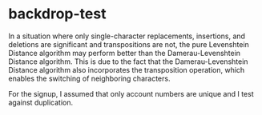 # backdrop-test

In a situation where only single-character replacements, insertions, and deletions are significant and transpositions are not, the pure Levenshtein Distance algorithm may perform better than the Damerau-Levenshtein Distance algorithm. This is due to the fact that the Damerau-Levenshtein Distance algorithm also incorporates the transposition operation, which enables the switching of neighboring characters.

For the signup, I assumed that only account numbers are unique and I test against duplication.